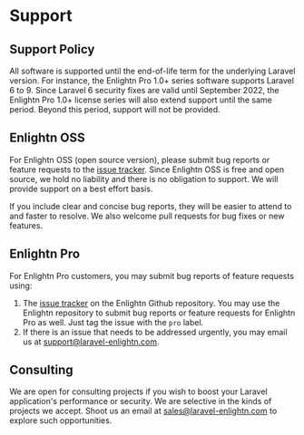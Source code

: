 # Support

## Support Policy

All software is supported until the end-of-life term for the underlying Laravel version. For instance, the Enlightn Pro 1.0+ series software supports Laravel 6 to 9. Since Laravel 6 security fixes are valid until September 2022, the Enlightn Pro 1.0+ license series will also extend support until the same period. Beyond this period, support will not be provided.

## Enlightn OSS

For Enlightn OSS (open source version), please submit bug reports or feature requests to the [issue tracker](https://github.com/enlightn/enlightn/issues). Since Enlightn OSS is free and open source, we hold no liability and there is no obligation to support. We will provide support on a best effort basis.

If you include clear and concise bug reports, they will be easier to attend to and faster to resolve. We also welcome pull requests for bug fixes or new features.

## Enlightn Pro

For Enlightn Pro customers, you may submit bug reports of feature requests using:

1. The [issue tracker](https://github.com/enlightn/enlightn/issues) on the Enlightn Github repository. You may use the Enlightn repository to submit bug reports or feature requests for Enlightn Pro as well. Just tag the issue with the `pro` label.
2. If there is an issue that needs to be addressed urgently, you may email us at [support@laravel-enlightn.com](mailto:support@laravel-enlightn.com).

## Consulting

We are open for consulting projects if you wish to boost your Laravel application's performance or security. We are selective in the kinds of projects we accept. Shoot us an email at [sales@laravel-enlightn.com](mailto:sales@laravel-enlightn.com) to explore such opportunities.  